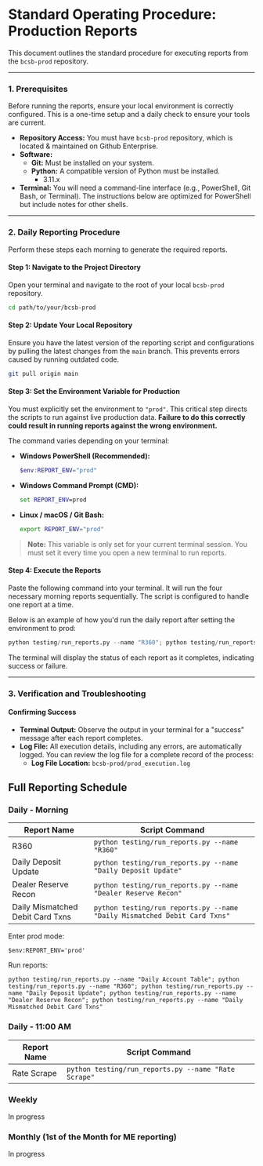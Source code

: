 # **Standard Operating Procedure: Production Reports**

This document outlines the standard procedure for executing reports from the `bcsb-prod` repository. 

---

### **1. Prerequisites**

Before running the reports, ensure your local environment is correctly configured. This is a one-time setup and a daily check to ensure your tools are current.

*   **Repository Access:** You must have `bcsb-prod` repository, which is located & maintained on Github Enterprise.
*   **Software:**
    *   **Git:** Must be installed on your system.
    *   **Python:** A compatible version of Python must be installed.
        - 3.11.x
*   **Terminal:** You will need a command-line interface (e.g., PowerShell, Git Bash, or Terminal). The instructions below are optimized for PowerShell but include notes for other shells.

---

### **2. Daily Reporting Procedure**

Perform these steps each morning to generate the required reports.

#### **Step 1: Navigate to the Project Directory**

Open your terminal and navigate to the root of your local `bcsb-prod` repository.

```bash
cd path/to/your/bcsb-prod
```

#### **Step 2: Update Your Local Repository**

Ensure you have the latest version of the reporting script and configurations by pulling the latest changes from the `main` branch. This prevents errors caused by running outdated code.

```bash
git pull origin main
```

#### **Step 3: Set the Environment Variable for Production**

You must explicitly set the environment to `"prod"`. This critical step directs the scripts to run against live production data. **Failure to do this correctly could result in running reports against the wrong environment.**

The command varies depending on your terminal:

*   **Windows PowerShell (Recommended):**
    ```powershell
    $env:REPORT_ENV="prod"
    ```
*   **Windows Command Prompt (CMD):**
    ```cmd
    set REPORT_ENV=prod
    ```
*   **Linux / macOS / Git Bash:**
    ```bash
    export REPORT_ENV="prod"
    ```
> **Note:** This variable is only set for your current terminal session. You must set it every time you open a new terminal to run reports.

#### **Step 4: Execute the Reports**
Paste the following command into your terminal. It will run the four necessary morning reports sequentially. The script is configured to handle one report at a time.

Below is an example of how you'd run the daily report after setting the environment to prod:
```python
python testing/run_reports.py --name "R360"; python testing/run_reports.py --name "Daily Deposit Update"; python testing/run_reports.py --name "Dealer Reserve Recon"; python testing/run_reports.py --name "Daily Mismatched Debit Card Txns"
```

The terminal will display the status of each report as it completes, indicating success or failure.

---

### **3. Verification and Troubleshooting**

#### **Confirming Success**

*   **Terminal Output:** Observe the output in your terminal for a "success" message after each report completes.
*   **Log File:** All execution details, including any errors, are automatically logged. You can review the log file for a complete record of the process:
    *   **Log File Location:** `bcsb-prod/prod_execution.log`


## Full Reporting Schedule

### Daily - Morning

| Report Name                   | Script Command                                  |
| ----------------------------- | ----------------------------------------------- |
| R360                          | `python testing/run_reports.py --name "R360"`   |
| Daily Deposit Update          | `python testing/run_reports.py --name "Daily Deposit Update"` |
| Dealer Reserve Recon          | `python testing/run_reports.py --name "Dealer Reserve Recon"` |
| Daily Mismatched Debit Card Txns | `python testing/run_reports.py --name "Daily Mismatched Debit Card Txns"` |

Enter prod mode:
```
$env:REPORT_ENV='prod'
```

Run reports:
```
python testing/run_reports.py --name "Daily Account Table"; python testing/run_reports.py --name "R360"; python testing/run_reports.py --name "Daily Deposit Update"; python testing/run_reports.py --name "Dealer Reserve Recon"; python testing/run_reports.py --name "Daily Mismatched Debit Card Txns"
```
### Daily - 11:00 AM
| Report Name                   | Script Command                                  |
| ----------------------------- | ----------------------------------------------- |
| Rate Scrape                         | `python testing/run_reports.py --name "Rate Scrape"`   |

### Weekly
In progress

### Monthly (1st of the Month for ME reporting)
In progress

